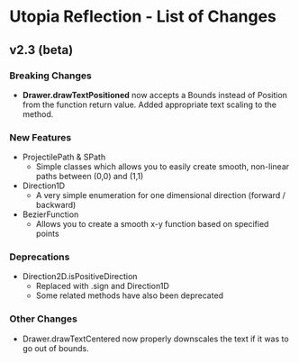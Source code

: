 # Utopia Reflection - List of Changes
## v2.3 (beta)
### Breaking Changes
- **Drawer.drawTextPositioned** now accepts a Bounds instead of Position from the function return 
value. Added appropriate text scaling to the method.
### New Features
- ProjectilePath & SPath
    - Simple classes which allows you to easily create smooth, non-linear paths between (0,0) and (1,1)
- Direction1D
    - A very simple enumeration for one dimensional direction (forward / backward)
- BezierFunction
    - Allows you to create a smooth x-y function based on specified points
### Deprecations
- Direction2D.isPositiveDirection
    - Replaced with .sign and Direction1D
    - Some related methods have also been deprecated
### Other Changes
- Drawer.drawTextCentered now properly downscales the text if it was to go out of bounds.